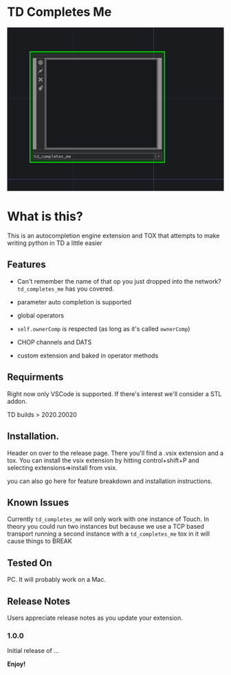 # TD Completes Me


![GitHub Logo](/src/img/repo.png)


# What is this?
This is an autocompletion engine extension and TOX that attempts to make writing python in TD a little easier


## Features

* Can't remember the name of that op you just dropped into the network? `td_completes_me` has you covered. 


* parameter auto completion is supported

* global operators

* `self.ownerComp` is respected (as long as it's called `ownerComp`)

* CHOP channels and DATS

* custom extension and baked in operator methods


## Requirments
Right now only VSCode is supported. If there's interest we'll consider a STL addon. 

TD builds > 2020.20020

## Installation. 
Header on over to the release page. There you'll find a .vsix extension and a tox. You can install the vsix extension by hitting control+shift+P and selecting extensions=>install from vsix.

you can also go here for feature breakdown and installation instructions.


## Known Issues
Currently `td_completes_me` will only work with one instance of Touch. In theory you could run two instances but because we use a TCP based transport running a second instance with a `td_completes_me` tox in it will cause things to BREAK

## Tested On
PC. It will probably work on a Mac.

## Release Notes

Users appreciate release notes as you update your extension.

### 1.0.0

Initial release of ...


**Enjoy!**
